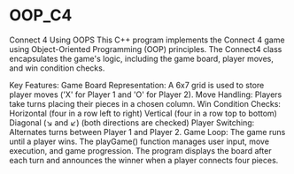# OOP_C4
Connect 4 Using OOPS 
This C++ program implements the Connect 4 game using Object-Oriented Programming (OOP) principles. The Connect4 class encapsulates the game's logic, including the game board, player moves, and win condition checks.

Key Features:
Game Board Representation: A 6x7 grid is used to store player moves ('X' for Player 1 and 'O' for Player 2).
Move Handling: Players take turns placing their pieces in a chosen column.
Win Condition Checks:
Horizontal (four in a row left to right)
Vertical (four in a row top to bottom)
Diagonal (↘ and ↙) (both directions are checked)
Player Switching: Alternates turns between Player 1 and Player 2.
Game Loop: The game runs until a player wins.
The playGame() function manages user input, move execution, and game progression. The program displays the board after each turn and announces the winner when a player connects four pieces.
